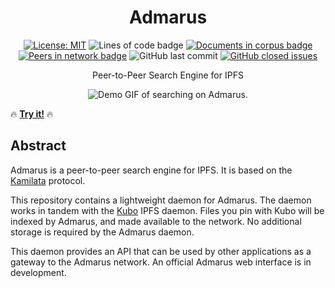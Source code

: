 <h1 align="center">Admarus</h1>

<p align="center">
    <a href="https://opensource.org/licenses/MIT"><img src="https://img.shields.io/badge/license-MIT-blue" alt="License: MIT"/></a>
    <img alt="Lines of code badge" src="https://img.shields.io/badge/total%20lines-8157-blue">
    <a href="https://census.admarus.net/"><img alt="Documents in corpus badge" src="https://img.shields.io/badge/dynamic/json?url=https%3A%2F%2Fcensus.admarus.net%2Fapi%2Fv0%2Fstats&query=%24.stats_24h.documents&suffix=%20documents&label=corpus&color=purple"></a>
    <a href="https://census.admarus.net/"><img alt="Peers in network badge" src="https://img.shields.io/badge/dynamic/json?url=https%3A%2F%2Fcensus.admarus.net%2Fapi%2Fv0%2Fstats&query=%24.stats_24h.peers&suffix=%20peers&label=network&color=purple"></a>
    <img alt="GitHub last commit" src="https://img.shields.io/github/last-commit/Mubelotix/admarus-daemon?color=%23347d39" alt="last commit badge"/>
    <a href="https://github.com/Mubelotix/admarus/issues?q=is%3Aissue+is%3Aclosed"><img alt="GitHub closed issues" src="https://img.shields.io/github/issues-closed-raw/Mubelotix/admarus-daemon?color=%23347d39" alt="closed issues badge"/></a>
</p>

<p align="center">Peer-to-Peer Search Engine for IPFS</p>

<p align="center">
    <img src="https://admarus.net/demo.gif#2" alt="Demo GIF of searching on Admarus."/>
</p>

🔥 [**Try it!**](https://admarus.net/) 🔥

## Abstract

Admarus is a peer-to-peer search engine for IPFS. It is based on the [Kamilata](https://github.com/mubelotix/kamilata) protocol.

This repository contains a lightweight daemon for Admarus. The daemon works in tandem with the [Kubo](https://github.com/ipfs/kubo) IPFS daemon. Files you pin with Kubo will be indexed by Admarus, and made available to the network. No additional storage is required by the Admarus daemon. 

This daemon provides an API that can be used by other applications as a gateway to the Admarus network. An official Admarus web interface is in development.
